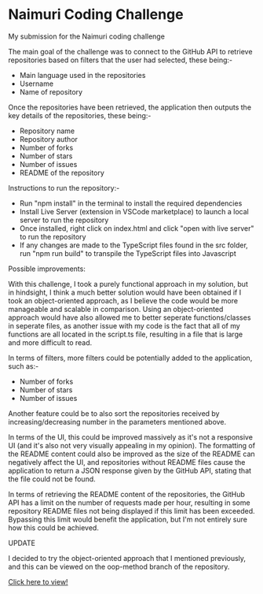 # Naimuri Coding Challenge
My submission for the Naimuri coding challenge

The main goal of the challenge was to connect to the GitHub API to retrieve repositories based on filters that the user had selected, these being:-
- Main language used in the repositories
- Username
- Name of repository

Once the repositories have been retrieved, the application then outputs the key details of the repositories, these being:-
- Repository name
- Repository author
- Number of forks
- Number of stars
- Number of issues
- README of the repository

Instructions to run the repository:-

- Run "npm install" in the terminal to install the required dependencies
- Install Live Server (extension in VSCode marketplace) to launch a local server to run the repository
- Once installed, right click on index.html and click "open with live server" to run the repository
- If any changes are made to the TypeScript files found in the src folder, run "npm run build" to transpile the TypeScript files into Javascript

Possible improvements:

With this challenge, I took a purely functional approach in my solution, but in hindsight, I think a much better solution would have been obtained if I took an object-oriented approach, as I believe the code would be more manageable and scalable in comparison. Using an object-oriented approach would have also allowed me to better seperate functions/classes in seperate files, as another issue with my code is the fact that all of my functions are all located in the script.ts file, resulting in a file that is large and more difficult to read.

In terms of filters, more filters could be potentially added to the application, such as:-

- Number of forks
- Number of stars
- Number of issues

Another feature could be to also sort the repositories received by increasing/decreasing number in the parameters mentioned above.

In terms of the UI, this could be improved massively as it's not a responsive UI (and it's also not very visually appealing in my opinion). The formatting of the README content could also be improved as the size of the README can negatively affect the UI, and repositories without README files cause the application to return a JSON response given by the GitHub API, stating that the file could not be found.

In terms of retrieving the README content of the repositories, the GitHub API has a limit on the number of requests made per hour, resulting in some repository README files not being displayed if this limit has been exceeded. Bypassing this limit would benefit the application, but I'm not entirely sure how this could be achieved.

UPDATE

I decided to try the object-oriented approach that I mentioned previously, and this can be viewed on the oop-method branch of the repository.

[Click here to view!](https://jpjoe99.github.io/Naimuri-Coding-Challenge/)
